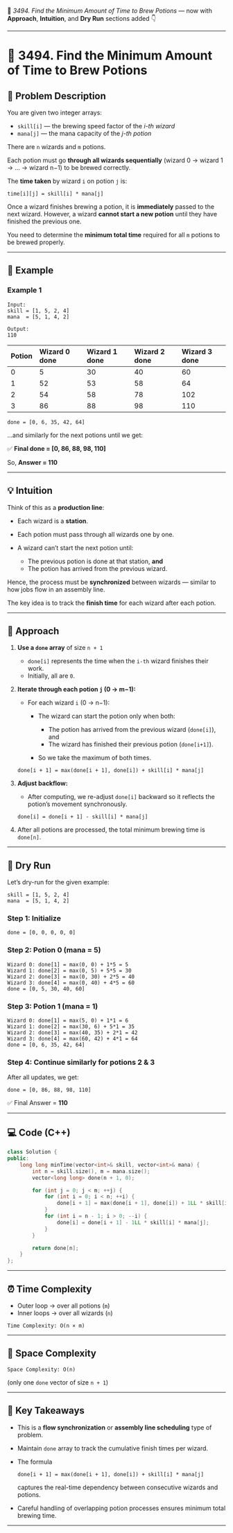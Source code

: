 🧪 *3494. Find the Minimum Amount of Time to Brew Potions* — now with **Approach**, **Intuition**, and **Dry Run** sections added 👇

---

# 🧪 3494. Find the Minimum Amount of Time to Brew Potions

## 🧭 Problem Description

You are given two integer arrays:

* `skill[i]` — the brewing speed factor of the *i-th wizard*
* `mana[j]` — the mana capacity of the *j-th potion*

There are `n` wizards and `m` potions.

Each potion must go **through all wizards sequentially**
(wizard 0 → wizard 1 → … → wizard n−1) to be brewed correctly.

The **time taken** by wizard `i` on potion `j` is:

```
time[i][j] = skill[i] * mana[j]
```

Once a wizard finishes brewing a potion, it is **immediately** passed to the next wizard.
However, a wizard **cannot start a new potion** until they have finished the previous one.

You need to determine the **minimum total time** required for all `m` potions to be brewed properly.

---

## 🧩 Example

### Example 1

```
Input:
skill = [1, 5, 2, 4]
mana  = [5, 1, 4, 2]

Output:
110
```

| Potion | Wizard 0 done | Wizard 1 done | Wizard 2 done | Wizard 3 done |
| :----- | :------------ | :------------ | :------------ | :------------ |
| 0      | 5             | 30            | 40            | 60            |
| 1      | 52            | 53            | 58            | 64            |
| 2      | 54            | 58            | 78            | 102           |
| 3      | 86            | 88            | 98            | 110           |

```
done = [0, 6, 35, 42, 64]
```

…and similarly for the next potions until we get:

✅ **Final done = [0, 86, 88, 98, 110]**

So, **Answer = 110**

---

## 💡 Intuition

Think of this as a **production line**:

* Each wizard is a **station**.
* Each potion must pass through all wizards one by one.
* A wizard can’t start the next potion until:

  * The previous potion is done at that station, **and**
  * The potion has arrived from the previous wizard.

Hence, the process must be **synchronized** between wizards —
similar to how jobs flow in an assembly line.

The key idea is to track the **finish time** for each wizard after each potion.

---

## 🧩 Approach

1. **Use a `done` array** of size `n + 1`

   * `done[i]` represents the time when the `i-th` wizard finishes their work.
   * Initially, all are `0`.

2. **Iterate through each potion `j` (0 → m−1):**

   * For each wizard `i` (0 → n−1):

     * The wizard can start the potion only when both:

       * The potion has arrived from the previous wizard (`done[i]`), and
       * The wizard has finished their previous potion (`done[i+1]`).
     * So we take the maximum of both times.

   ```
   done[i + 1] = max(done[i + 1], done[i]) + skill[i] * mana[j]
   ```

3. **Adjust backflow:**

   * After computing, we re-adjust `done[i]` backward so it reflects the potion’s movement synchronously.

   ```
   done[i] = done[i + 1] - skill[i] * mana[j]
   ```

4. After all potions are processed,
   the total minimum brewing time is `done[n]`.

---

## 🧮 Dry Run

Let’s dry-run for the given example:

```
skill = [1, 5, 2, 4]
mana  = [5, 1, 4, 2]
```

### Step 1: Initialize

```
done = [0, 0, 0, 0, 0]
```

### Step 2: Potion 0 (mana = 5)

```
Wizard 0: done[1] = max(0, 0) + 1*5 = 5
Wizard 1: done[2] = max(0, 5) + 5*5 = 30
Wizard 2: done[3] = max(0, 30) + 2*5 = 40
Wizard 3: done[4] = max(0, 40) + 4*5 = 60
done = [0, 5, 30, 40, 60]
```

### Step 3: Potion 1 (mana = 1)

```
Wizard 0: done[1] = max(5, 0) + 1*1 = 6
Wizard 1: done[2] = max(30, 6) + 5*1 = 35
Wizard 2: done[3] = max(40, 35) + 2*1 = 42
Wizard 3: done[4] = max(60, 42) + 4*1 = 64
done = [0, 6, 35, 42, 64]
```

### Step 4: Continue similarly for potions 2 & 3

After all updates, we get:

```
done = [0, 86, 88, 98, 110]
```

✅ Final Answer = **110**

---

## 💻 Code (C++)

```cpp
class Solution {
public:
    long long minTime(vector<int>& skill, vector<int>& mana) {
        int n = skill.size(), m = mana.size();
        vector<long long> done(n + 1, 0);

        for (int j = 0; j < m; ++j) {
            for (int i = 0; i < n; ++i) {
                done[i + 1] = max(done[i + 1], done[i]) + 1LL * skill[i] * mana[j];
            }
            for (int i = n - 1; i > 0; --i) {
                done[i] = done[i + 1] - 1LL * skill[i] * mana[j];
            }
        }

        return done[n];
    }
};
```

---

## ⏰ Time Complexity

* Outer loop → over all potions (`m`)
* Inner loops → over all wizards (`n`)

```
Time Complexity: O(n × m)
```

---

## 💾 Space Complexity

```
Space Complexity: O(n)
```

(only one `done` vector of size `n + 1`)

---

## 🧠 Key Takeaways

* This is a **flow synchronization** or **assembly line scheduling** type of problem.
* Maintain `done` array to track the cumulative finish times per wizard.
* The formula

  ```
  done[i + 1] = max(done[i + 1], done[i]) + skill[i] * mana[j]
  ```

  captures the real-time dependency between consecutive wizards and potions.
* Careful handling of overlapping potion processes ensures minimum total brewing time.

---
